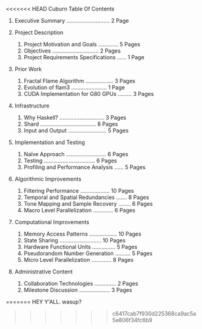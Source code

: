 <<<<<<< HEAD
Cuburn Table Of Contents


1. Executive Summary ............................ 2 Page

2. Project Description
    1. Project Motivation and Goals ............. 5 Pages 
    2. Objectives  .............................. 2 Pages
    3. Project Requirements Specifications ...... 1 Page

3. Prior Work 
    1. Fractal Flame Algorithm .................. 3 Pages
    2. Evolution of flam3 ....................... 1 Page
    3. CUDA Implementation for G80 GPUs ......... 3 Pages

4. Infrastructure
    1. Why Haskell? ............................. 3 Pages
    2. Shard .................................... 8 Pages
    3. Input and Output ......................... 5 Pages

5. Implementation and Testing
    1. Naïve Approach ..........................  6 Pages 
    2. Testing .................................  6 Pages
    3. Profiling and Performance Analysis ......  5 Pages

6. Algorithmic Improvements
    1. Filtering Performance ...................  10 Pages 
    2. Temporal and Spatial Redundancies .......  8 Pages
    3. Tone Mapping and Sample Recovery ........  6 Pages
    4. Macro Level Parallelization .............  6 Pages

7. Computational Improvements
    1. Memory Access Patterns ..................  10 Pages
    2. State Sharing ...........................  10 Pages
    3. Hardware Functional Units ...............  5 Pages
    4. Pseudorandom Number Generation ..........  5 Pages
    5. Micro Level Parallelization .............  8 Pages

8. Administrative Content
    1. Collaboration Technologies ..............  2 Pages
    2. Milestone Discussion ....................  3 Pages
 



=======
HEY Y'ALL.
wasup?
>>>>>>> c6417cab7f930d225368ca9ac5a5e806f34fc6b9
